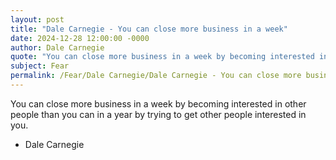 ```yaml
---
layout: post
title: "Dale Carnegie - You can close more business in a week"
date: 2024-12-28 12:00:00 -0000
author: Dale Carnegie
quote: "You can close more business in a week by becoming interested in other people than you can in a year by trying to get other people interested in you."
subject: Fear
permalink: /Fear/Dale Carnegie/Dale Carnegie - You can close more business in a week
---
```


You can close more business in a week by becoming interested in other people than you can in a year by trying to get other people interested in you.

- Dale Carnegie
